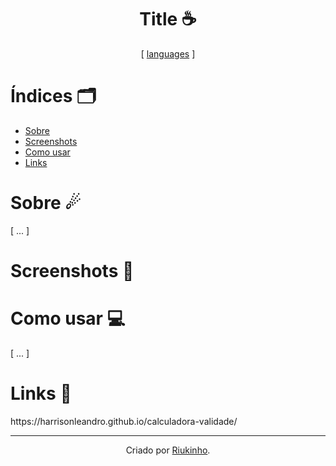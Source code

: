 <h1 align="center"> Title ☕</h1>
<div align="center">
  
  [ [languages](https://github.com/alexandresanlim/Badges4-README.md-Profile#-languages-) ]
  
</div>


# Índices 🗂
* [Sobre](#sobre-)
* [Screenshots](#screenshots-)
* [Como usar](#como-usar-)
* [Links](#links-)

# Sobre ☄

[ ... ]

# Screenshots 📸
<div display="inline" align="center">



</div>

# Como usar 💻

[ ... ]

# Links 🔗

<div> https://harrisonleandro.github.io/calculadora-validade/
</div>

<hr>
<div align="center">

Criado por [Riukinho](https://github.com/harrisonleandro).

</div>
